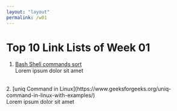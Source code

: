 ```yaml
---
layout: "layout"
permalink: /w01
---
```


# Top 10 Link Lists of Week 01

1. [Bash Shell commands sort](https://youtu.be/zxa94LLhLJI)<br>
Lorem ipsum dolor sit amet
<br>
2. [uniq Command in Linux](https://www.geeksforgeeks.org/uniq-command-in-linux-with-examples/)<br>
Lorem ipsum dolor sit amet
<br>
